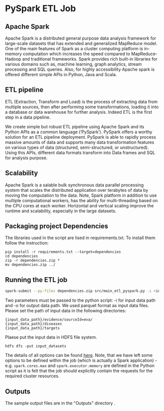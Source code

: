 # PySpark ETL Job

## Apache Spark
Apache Spark is a distributed general purpose data analysis framework for large-scale datasets that has extended and generalized MapReduce model.
One of the main features of Spark as a cluster computing platform is in-memory computation which increases the speed compared to MapReduce-Hadoop and traditional frameworks. 
Spark provides rich built-in libraries for various domains such as, machine learning, graph analytics, stream processing and SQL queries. Also, for highly accessibility Apache spark is offered  different simple APIs in Python, Java and Scala. 

## ETL pipeline
ETL (Extraction, Transform and Load) is the process of extracting data from multiple sources, then after performing some transformations, loading it into a database or data warehouse for further analysis. Indeed ETL is the first step in a data pipeline.

We create simple but robust ETL pipeline using Apache Spark and its Python APIs  as a common language (‘PySpark’).
PySpark offers a worthy solution for an ETL pipeline deployment. PySpark is able to rapidly process massive amounts of data and supports many data transformation features on various types of data (structured, semi-structured, or unstructured). Using this APIs, different data formats transform into Data frames and SQL for analysis purpose.

## Scalability
Apache Spark is a salable bulk synchronous data parallel processing system that scales the distributed application over terabytes of data by moving the computation to the data. Note, Spark platform in addition to use multiple computational workers, has the ability for multi-threading based on the CPU cores at each worker. Horizontal and vertical scaling improve the runtime and scalability, especially in the large datasets.

## Packaging project Dependencies
The libraries used in the script are lised in requirements.txt. To install them follow the instruction:
```
pip install -r requirements.txt --target=dependencies
cd dependencies
zip -r dependencies.zip *
mv dependencies.zip ../ 
```

## Running the ETL job
```bash
spark-submit --py-files dependencies.zip src/main_etl_pyspark.py -i <input_data_path> -o <output_data_path>
```
Two parameters must be passed to the python script: -i for input data path and -o for output data path.
We used parquet format as input data files. Please set the path of input data in the following directories:  
```
{input_data_path}/evidence/sourceId=eva/
{input_data_path}/diseases
{input_data_path}/targets
```
Plaese put the input data in HDFS file system.
```
hdfs dfs -put input_datasets
```

The details of all options can be found [here](http://spark.apache.org/docs/latest/submitting-applications.html). Note, that we have left some options to be defined within the job (which is actually a Spark application) - e.g. `spark.cores.max` and `spark.executor.memory` are defined in the Python script as it is felt that the job should explicitly contain the requests for the required cluster resources.

## Outputs
The sample output files are in the "Outputs" directory .
